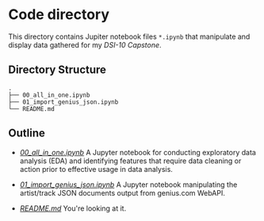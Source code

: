 # Code directory

This directory contains Jupiter notebook files `*.ipynb` that manipulate and display data gathered for my _DSI-10 Capstone_.

## Directory Structure

```
.
├── 00_all_in_one.ipynb
├── 01_import_genius_json.ipynb
└── README.md
```

## Outline

* *[00_all_in_one.ipynb](./00_all_in_one.ipynb)*
    A Jupyter notebook for conducting exploratory data analysis (EDA) and identifying features that require data cleaning or action prior to effective usage in data analysis.

* *[01_import_genius_json.ipynb](./01_import_genius_json.ipynb)*
    A Jupyter notebook manipulating the artist/track JSON documents output from genius.com WebAPI.

* *[README.md](./README.md)*
    You're looking at it.
